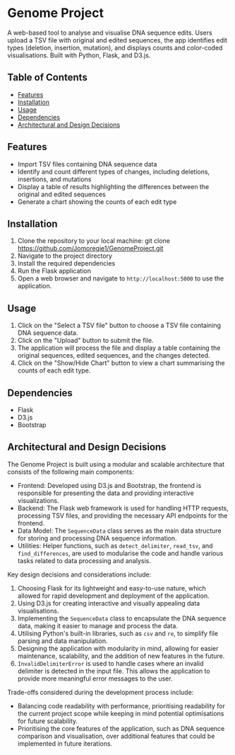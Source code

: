# Genome Project
A web-based tool to analyse and visualise DNA sequence edits. Users upload a TSV file with original and edited sequences, the app identifies edit types (deletion, insertion, mutation), and displays counts and color-coded visualisations. Built with Python, Flask, and D3.js.

## Table of Contents

- [Features](#features)
- [Installation](#installation)
- [Usage](#usage)
- [Dependencies](#dependencies)
- [Architectural and Design Decisions](#architectural-and-design-decisions)

## Features

- Import TSV files containing DNA sequence data
- Identify and count different types of changes, including deletions, insertions, and mutations
- Display a table of results highlighting the differences between the original and edited sequences
- Generate a chart showing the counts of each edit type

## Installation

1. Clone the repository to your local machine: git clone https://github.com/Jomoregie1/GenomeProject.git
2. Navigate to the project directory
3. Install the required dependencies
4. Run the Flask application
5. Open a web browser and navigate to `http://localhost:5000` to use the application.

## Usage

1. Click on the "Select a TSV file" button to choose a TSV file containing DNA sequence data.
2. Click on the "Upload" button to submit the file.
3. The application will process the file and display a table containing the original sequences, edited sequences, and the changes detected.
4. Click on the "Show/Hide Chart" button to view a chart summarising the counts of each edit type.

## Dependencies

- Flask
- D3.js
- Bootstrap

## Architectural and Design Decisions

The Genome Project is built using a modular and scalable architecture that consists of the following main components:

- Frontend: Developed using D3.js and Bootstrap, the frontend is responsible for presenting the data and providing interactive visualizations.
- Backend: The Flask web framework is used for handling HTTP requests, processing TSV files, and providing the necessary API endpoints for the frontend.
- Data Model: The `SequenceData` class serves as the main data structure for storing and processing DNA sequence information.
- Utilities: Helper functions, such as `detect_delimiter`, `read_tsv`, and `find_differences`, are used to modularise the code and handle various tasks related to data processing and analysis.

Key design decisions and considerations include:

1. Choosing Flask for its lightweight and easy-to-use nature, which allowed for rapid development and deployment of the application.
2. Using D3.js for creating interactive and visually appealing data visualisations.
3. Implementing the `SequenceData` class to encapsulate the DNA sequence data, making it easier to manage and process the data.
4. Utilising Python's built-in libraries, such as `csv` and `re`, to simplify file parsing and data manipulation.
5. Designing the application with modularity in mind, allowing for easier maintenance, scalability, and the addition of new features in the future.
6. `InvalidDelimiterError` is used to handle cases where an invalid delimiter is detected in the input file. This allows the application to provide more meaningful error messages to the user.

Trade-offs considered during the development process include:

- Balancing code readability with performance, prioritising readability for the current project scope while keeping in mind potential optimisations for future scalability.
- Prioritising the core features of the application, such as DNA sequence comparison and visualisation, over additional features that could be implemented in future iterations.

